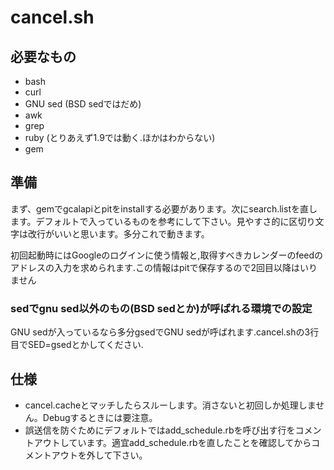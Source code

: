 cancel.sh
=============================================
必要なもの
---------------------------------------------
* bash
* curl
* GNU sed (BSD sedではだめ)
* awk
* grep
* ruby (とりあえず1.9では動く.ほかはわからない)
* gem

準備
---------------------------------------------
まず、gemでgcalapiとpitをinstallする必要があります。次にsearch.listを直します。デフォルトで入っているものを参考にして下さい。見やすさ的に区切り文字は改行がいいと思います。多分これで動きます。

初回起動時にはGoogleのログインに使う情報と,取得すべきカレンダーのfeedのアドレスの入力を求められます.この情報はpitで保存するので2回目以降はいりません

### sedでgnu sed以外のもの(BSD sedとか)が呼ばれる環境での設定
GNU sedが入っているなら多分gsedでGNU sedが呼ばれます.cancel.shの3行目でSED=gsedとかしてください.

仕様
---------------------------------------------
* cancel.cacheとマッチしたらスルーします。消さないと初回しか処理しません。Debugするときには要注意。
* 誤送信を防ぐためにデフォルトではadd_schedule.rbを呼び出す行をコメントアウトしています。適宜add_schedule.rbを直したことを確認してからコメントアウトを外して下さい。
